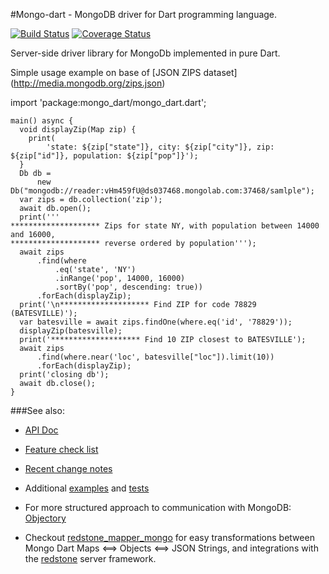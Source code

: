 #Mongo-dart - MongoDB driver for Dart programming language.

[![Build Status](https://drone.io/github.com/vadimtsushko/mongo_dart/status.png)](https://drone.io/github.com/vadimtsushko/mongo_dart/latest)
[![Coverage Status](https://coveralls.io/repos/vadimtsushko/mongo_dart/badge.svg?branch=master)](https://coveralls.io/r/vadimtsushko/mongo_dart?branch=master)

Server-side driver library for MongoDb implemented in pure Dart.

Simple usage example on base of [JSON ZIPS dataset] (http://media.mongodb.org/zips.json)


<!-- language: lang-dart -->

import 'package:mongo_dart/mongo_dart.dart';

    main() async {
      void displayZip(Map zip) {
        print(
            'state: ${zip["state"]}, city: ${zip["city"]}, zip: ${zip["id"]}, population: ${zip["pop"]}');
      }
      Db db =
          new Db("mongodb://reader:vHm459fU@ds037468.mongolab.com:37468/samlple");
      var zips = db.collection('zip');
      await db.open();
      print('''
    ******************** Zips for state NY, with population between 14000 and 16000,
    ******************** reverse ordered by population''');
      await zips
          .find(where
              .eq('state', 'NY')
              .inRange('pop', 14000, 16000)
              .sortBy('pop', descending: true))
          .forEach(displayZip);
      print('\n******************** Find ZIP for code 78829 (BATESVILLE)');
      var batesville = await zips.findOne(where.eq('id', '78829'));
      displayZip(batesville);
      print('******************** Find 10 ZIP closest to BATESVILLE');
      await zips
          .find(where.near('loc', batesville["loc"]).limit(10))
          .forEach(displayZip);
      print('closing db');
      await db.close();
    }

###See also:

- [API Doc](http://www.dartdocs.org/documentation/mongo_dart/0.1.39)

- [Feature check list](https://github.com/vadimtsushko/mongo_dart/blob/master/doc/feature_checklist.md)

- [Recent change notes](https://github.com/vadimtsushko/mongo_dart/blob/master/changelog.md)

- Additional [examples](https://github.com/vadimtsushko/mongo_dart/tree/master/example) and [tests](https://github.com/vadimtsushko/mongo_dart/tree/master/test)

- For more structured approach to communication with MongoDB: [Objectory](https://github.com/vadimtsushko/objectory)

- Checkout [redstone_mapper_mongo](https://github.com/luizmineo/redstone.dart/wiki/redstone_mapper_mongo) for easy transformations between Mongo Dart Maps <==> Objects <==> JSON Strings, and integrations with the [redstone](https://github.com/luizmineo/redstone.dart) server framework.
